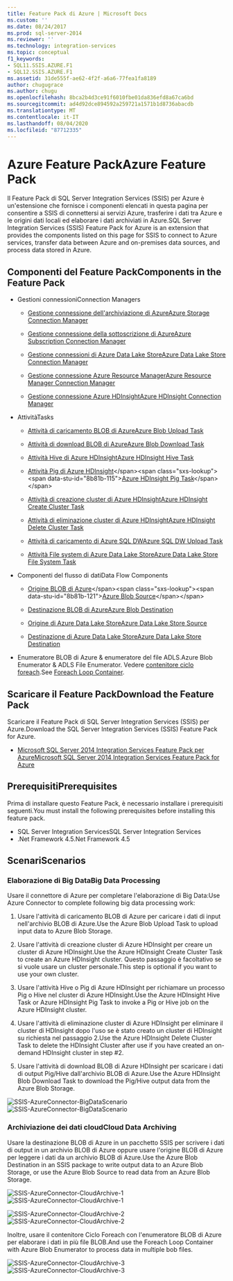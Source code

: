 ```yaml
---
title: Feature Pack di Azure | Microsoft Docs
ms.custom: ''
ms.date: 08/24/2017
ms.prod: sql-server-2014
ms.reviewer: ''
ms.technology: integration-services
ms.topic: conceptual
f1_keywords:
- SQL11.SSIS.AZURE.F1
- SQL12.SSIS.AZURE.F1
ms.assetid: 31de555f-ae62-4f2f-a6a6-77fea1fa8189
author: chugugrace
ms.author: chugu
ms.openlocfilehash: 8bca2b4d3ce91f6010fbe01da836efd8a67ca6bd
ms.sourcegitcommit: ad4d92dce894592a259721a1571b1d8736abacdb
ms.translationtype: MT
ms.contentlocale: it-IT
ms.lasthandoff: 08/04/2020
ms.locfileid: "87712335"
---
```

# <a name="azure-feature-pack"></a><span data-ttu-id="8b81b-102">Azure Feature Pack</span><span class="sxs-lookup"><span data-stu-id="8b81b-102">Azure Feature Pack</span></span>
<span data-ttu-id="8b81b-103">Il Feature Pack di SQL Server Integration Services (SSIS) per Azure è un'estensione che fornisce i componenti elencati in questa pagina per consentire a SSIS di connettersi ai servizi Azure, trasferire i dati tra Azure e le origini dati locali ed elaborare i dati archiviati in Azure.</span><span class="sxs-lookup"><span data-stu-id="8b81b-103">SQL Server Integration Services (SSIS) Feature Pack for Azure is an extension that provides the components listed on this page for SSIS to connect to Azure services, transfer data between Azure and on-premises data sources, and process data stored in Azure.</span></span>

## <a name="components-in-the-feature-pack"></a><span data-ttu-id="8b81b-104">Componenti del Feature Pack</span><span class="sxs-lookup"><span data-stu-id="8b81b-104">Components in the Feature Pack</span></span>
  
-   <span data-ttu-id="8b81b-105">Gestioni connessioni</span><span class="sxs-lookup"><span data-stu-id="8b81b-105">Connection Managers</span></span>  
  
    -   [<span data-ttu-id="8b81b-106">Gestione connessione dell'archiviazione di Azure</span><span class="sxs-lookup"><span data-stu-id="8b81b-106">Azure Storage Connection Manager</span></span>](connection-manager/azure-storage-connection-manager.md)  
  
    -   [<span data-ttu-id="8b81b-107">Gestione connessione della sottoscrizione di Azure</span><span class="sxs-lookup"><span data-stu-id="8b81b-107">Azure Subscription Connection Manager</span></span>](connection-manager/azure-subscription-connection-manager.md)  
    
    -   [<span data-ttu-id="8b81b-108">Gestione connessioni di Azure Data Lake Store</span><span class="sxs-lookup"><span data-stu-id="8b81b-108">Azure Data Lake Store Connection Manager</span></span>](../../2014/integration-services/azure-data-lake-store-connection-manager.md)
    
    -   [<span data-ttu-id="8b81b-109">Gestione connessione Azure Resource Manager</span><span class="sxs-lookup"><span data-stu-id="8b81b-109">Azure Resource Manager Connection Manager</span></span>](../../2014/integration-services/azure-resource-manager-connection-manager.md)
    
    -   [<span data-ttu-id="8b81b-110">Gestione connessione Azure HDInsight</span><span class="sxs-lookup"><span data-stu-id="8b81b-110">Azure HDInsight Connection Manager</span></span>](../../2014/integration-services/azure-hdinsight-connection-manager.md)
  
-   <span data-ttu-id="8b81b-111">Attività</span><span class="sxs-lookup"><span data-stu-id="8b81b-111">Tasks</span></span>  
  
    -   [<span data-ttu-id="8b81b-112">Attività di caricamento BLOB di Azure</span><span class="sxs-lookup"><span data-stu-id="8b81b-112">Azure Blob Upload Task</span></span>](control-flow/azure-blob-upload-task.md)  
  
    -   [<span data-ttu-id="8b81b-113">Attività di download BLOB di Azure</span><span class="sxs-lookup"><span data-stu-id="8b81b-113">Azure Blob Download Task</span></span>](control-flow/azure-blob-download-task.md)  
  
    -   [<span data-ttu-id="8b81b-114">Attività Hive di Azure HDInsight</span><span class="sxs-lookup"><span data-stu-id="8b81b-114">Azure HDInsight Hive Task</span></span>](control-flow/azure-hdinsight-hive-task.md)  
  
    -   <span data-ttu-id="8b81b-115">[Attività Pig di Azure HDInsight](https://msdn.microsoft.com/library/mt146781(v=sql.120).aspx)</span><span class="sxs-lookup"><span data-stu-id="8b81b-115">[Azure HDInsight Pig Task](https://msdn.microsoft.com/library/mt146781(v=sql.120).aspx)</span></span>
  
    -   [<span data-ttu-id="8b81b-116">Attività di creazione cluster di Azure HDInsight</span><span class="sxs-lookup"><span data-stu-id="8b81b-116">Azure HDInsight Create Cluster Task</span></span>](control-flow/azure-hdinsight-create-cluster-task.md)  
  
    -   [<span data-ttu-id="8b81b-117">Attività di eliminazione cluster di Azure HDInsight</span><span class="sxs-lookup"><span data-stu-id="8b81b-117">Azure HDInsight Delete Cluster Task</span></span>](control-flow/azure-hdinsight-delete-cluster-task.md)
    
    -   [<span data-ttu-id="8b81b-118">Attività di caricamento di Azure SQL DW</span><span class="sxs-lookup"><span data-stu-id="8b81b-118">Azure SQL DW Upload Task</span></span>](../../2014/integration-services/azure-sql-dw-upload-task.md)    
    
    -   [<span data-ttu-id="8b81b-119">Attività File system di Azure Data Lake Store</span><span class="sxs-lookup"><span data-stu-id="8b81b-119">Azure Data Lake Store File System Task</span></span>](control-flow/file-system-task.md)    
  
-   <span data-ttu-id="8b81b-120">Componenti del flusso di dati</span><span class="sxs-lookup"><span data-stu-id="8b81b-120">Data Flow Components</span></span>  
  
    -   <span data-ttu-id="8b81b-121">[Origine BLOB di Azure](https://msdn.microsoft.com/library/mt146775(v=sql.120).aspx)</span><span class="sxs-lookup"><span data-stu-id="8b81b-121">[Azure Blob Source](https://msdn.microsoft.com/library/mt146775(v=sql.120).aspx)</span></span>  
  
    -   [<span data-ttu-id="8b81b-122">Destinazione BLOB di Azure</span><span class="sxs-lookup"><span data-stu-id="8b81b-122">Azure Blob Destination</span></span>](data-flow/azure-blob-destination.md)  
    
    -   [<span data-ttu-id="8b81b-123">Origine di Azure Data Lake Store</span><span class="sxs-lookup"><span data-stu-id="8b81b-123">Azure Data Lake Store Source</span></span>](../../2014/integration-services/azure-data-lake-store-source.md)
    
    -   [<span data-ttu-id="8b81b-124">Destinazione di Azure Data Lake Store</span><span class="sxs-lookup"><span data-stu-id="8b81b-124">Azure Data Lake Store Destination</span></span>](../../2014/integration-services/azure-data-lake-store-destination.md)
  
-   <span data-ttu-id="8b81b-125">Enumeratore BLOB di Azure & enumeratore del file ADLS.</span><span class="sxs-lookup"><span data-stu-id="8b81b-125">Azure Blob Enumerator & ADLS File Enumerator.</span></span> <span data-ttu-id="8b81b-126">Vedere [contenitore ciclo foreach](control-flow/foreach-loop-container.md).</span><span class="sxs-lookup"><span data-stu-id="8b81b-126">See [Foreach Loop Container](control-flow/foreach-loop-container.md).</span></span>  
  
 
## <a name="download-the-feature-pack"></a><span data-ttu-id="8b81b-127">Scaricare il Feature Pack</span><span class="sxs-lookup"><span data-stu-id="8b81b-127">Download the Feature Pack</span></span>  
<span data-ttu-id="8b81b-128">Scaricare il Feature Pack di SQL Server Integration Services (SSIS) per Azure.</span><span class="sxs-lookup"><span data-stu-id="8b81b-128">Download the SQL Server Integration Services (SSIS) Feature Pack for Azure.</span></span>  
  
-   [<span data-ttu-id="8b81b-129">Microsoft SQL Server 2014 Integration Services Feature Pack per Azure</span><span class="sxs-lookup"><span data-stu-id="8b81b-129">Microsoft SQL Server 2014 Integration Services Feature Pack for Azure</span></span>](https://www.microsoft.com/download/details.aspx?id=47366)  

## <a name="prerequisites"></a><span data-ttu-id="8b81b-130">Prerequisiti</span><span class="sxs-lookup"><span data-stu-id="8b81b-130">Prerequisites</span></span>  
<span data-ttu-id="8b81b-131">Prima di installare questo Feature Pack, è necessario installare i prerequisiti seguenti.</span><span class="sxs-lookup"><span data-stu-id="8b81b-131">You must install the following prerequisites before installing this feature pack.</span></span>  
  
-   <span data-ttu-id="8b81b-132">SQL Server Integration Services</span><span class="sxs-lookup"><span data-stu-id="8b81b-132">SQL Server Integration Services</span></span>  
-   <span data-ttu-id="8b81b-133">.Net Framework 4.5</span><span class="sxs-lookup"><span data-stu-id="8b81b-133">.Net Framework 4.5</span></span>  
  
## <a name="scenarios"></a><span data-ttu-id="8b81b-134">Scenari</span><span class="sxs-lookup"><span data-stu-id="8b81b-134">Scenarios</span></span>  
  
### <a name="big-data-processing"></a><span data-ttu-id="8b81b-135">Elaborazione di Big Data</span><span class="sxs-lookup"><span data-stu-id="8b81b-135">Big Data Processing</span></span>  
 <span data-ttu-id="8b81b-136">Usare il connettore di Azure per completare l'elaborazione di Big Data:</span><span class="sxs-lookup"><span data-stu-id="8b81b-136">Use Azure Connector to complete following big data processing work:</span></span>  
  
1.  <span data-ttu-id="8b81b-137">Usare l'attività di caricamento BLOB di Azure per caricare i dati di input nell'archivio BLOB di Azure.</span><span class="sxs-lookup"><span data-stu-id="8b81b-137">Use the Azure Blob Upload Task to upload input data to Azure Blob Storage.</span></span>  
  
2.  <span data-ttu-id="8b81b-138">Usare l'attività di creazione cluster di Azure HDInsight per creare un cluster di Azure HDInsight.</span><span class="sxs-lookup"><span data-stu-id="8b81b-138">Use the Azure HDInsight Create Cluster Task to create an Azure HDInsight cluster.</span></span> <span data-ttu-id="8b81b-139">Questo passaggio è facoltativo se si vuole usare un cluster personale.</span><span class="sxs-lookup"><span data-stu-id="8b81b-139">This step is optional if you want to use your own cluster.</span></span>  
  
3.  <span data-ttu-id="8b81b-140">Usare l'attività Hive o Pig di Azure HDInsight per richiamare un processo Pig o Hive nel cluster di Azure HDInsight.</span><span class="sxs-lookup"><span data-stu-id="8b81b-140">Use the Azure HDInsight Hive Task or Azure HDInsight Pig Task to invoke a Pig or Hive job on the Azure HDInsight cluster.</span></span>  
  
4.  <span data-ttu-id="8b81b-141">Usare l'attività di eliminazione cluster di Azure HDInsight per eliminare il cluster di HDInsight dopo l'uso se è stato creato un cluster di HDInsight su richiesta nel passaggio 2.</span><span class="sxs-lookup"><span data-stu-id="8b81b-141">Use the Azure HDInsight Delete Cluster Task to delete the HDInsight Cluster after use if you have created an on-demand HDInsight cluster in step #2.</span></span>  
  
5.  <span data-ttu-id="8b81b-142">Usare l'attività di download BLOB di Azure HDInsight per scaricare i dati di output Pig/Hive dall'archivio BLOB di Azure.</span><span class="sxs-lookup"><span data-stu-id="8b81b-142">Use the Azure HDInsight Blob Download Task to download the Pig/Hive output data from the Azure Blob Storage.</span></span>  
  
 <span data-ttu-id="8b81b-143">![SSIS-AzureConnector-BigDataScenario](media/ssis-azureconnector-bigdatascenario.png "SSIS-AzureConnector-BigDataScenario")</span><span class="sxs-lookup"><span data-stu-id="8b81b-143">![SSIS-AzureConnector-BigDataScenario](media/ssis-azureconnector-bigdatascenario.png "SSIS-AzureConnector-BigDataScenario")</span></span>  
  
### <a name="cloud-data-archiving"></a><span data-ttu-id="8b81b-144">Archiviazione dei dati cloud</span><span class="sxs-lookup"><span data-stu-id="8b81b-144">Cloud Data Archiving</span></span>  
 <span data-ttu-id="8b81b-145">Usare la destinazione BLOB di Azure in un pacchetto SSIS per scrivere i dati di output in un archivio BLOB di Azure oppure usare l'origine BLOB di Azure per leggere i dati da un archivio BLOB di Azure.</span><span class="sxs-lookup"><span data-stu-id="8b81b-145">Use the Azure Blob Destination in an SSIS package to write output data to an Azure Blob Storage, or use the Azure Blob Source to read data from an Azure Blob Storage.</span></span>  
  
 <span data-ttu-id="8b81b-146">![SSIS-AzureConnector-CloudArchive-1](media/ssis-azureconnector-cloudarchive-1.png "SSIS-AzureConnector-CloudArchive-1")</span><span class="sxs-lookup"><span data-stu-id="8b81b-146">![SSIS-AzureConnector-CloudArchive-1](media/ssis-azureconnector-cloudarchive-1.png "SSIS-AzureConnector-CloudArchive-1")</span></span>  
  
 <span data-ttu-id="8b81b-147">![SSIS-AzureConnector-CloudArchive-2](media/ssis-azureconnector-cloudarchive-2.png "SSIS-AzureConnector-CloudArchive-2")</span><span class="sxs-lookup"><span data-stu-id="8b81b-147">![SSIS-AzureConnector-CloudArchive-2](media/ssis-azureconnector-cloudarchive-2.png "SSIS-AzureConnector-CloudArchive-2")</span></span>  
  
 <span data-ttu-id="8b81b-148">Inoltre, usare il contenitore Ciclo Foreach con l'enumeratore BLOB di Azure per elaborare i dati in più file BLOB.</span><span class="sxs-lookup"><span data-stu-id="8b81b-148">And use the Foreach Loop Container with Azure Blob Enumerator to process data in multiple bob files.</span></span>  
  
 <span data-ttu-id="8b81b-149">![SSIS-AzureConnector-CloudArchive-3](media/ssis-azureconnector-cloudarchive-3.png "SSIS-AzureConnector-CloudArchive-3")</span><span class="sxs-lookup"><span data-stu-id="8b81b-149">![SSIS-AzureConnector-CloudArchive-3](media/ssis-azureconnector-cloudarchive-3.png "SSIS-AzureConnector-CloudArchive-3")</span></span>  
  
  
